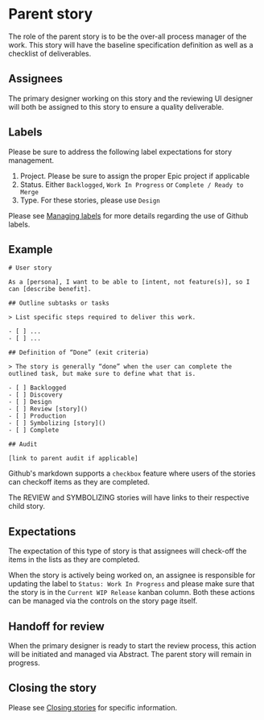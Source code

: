 # Parent story

The role of the parent story is to be the over-all process manager of the work. This story will have the baseline specification definition as well as a checklist of deliverables. 

## Assignees 

The primary designer working on this story and the reviewing UI designer will both be assigned to this story to ensure a quality deliverable. 

## Labels 

Please be sure to address the following label expectations for story management. 

1. Project. Please be sure to assign the proper Epic project if applicable
1. Status. Either `Backlogged`, `Work In Progress` or `Complete / Ready to Merge`
1. Type. For these stories, please use `Design`

Please see [Managing labels](https://auro.alaskaair.com/getting-started/handoff/labels) for more details regarding the use of Github labels. 

## Example

```
# User story

As a [persona], I want to be able to [intent, not feature(s)], so I can [describe benefit].

## Outline subtasks or tasks

> List specific steps required to deliver this work.

- [ ] ... 
- [ ] ...

## Definition of “Done” (exit criteria)

> The story is generally “done” when the user can complete the outlined task, but make sure to define what that is.

- [ ] Backlogged
- [ ] Discovery
- [ ] Design
- [ ] Review [story]()
- [ ] Production
- [ ] Symbolizing [story]()
- [ ] Complete 

## Audit

[link to parent audit if applicable]
```

Github's markdown supports a `checkbox` feature where users of the stories can checkoff items as they are completed. 

The REVIEW and SYMBOLIZING stories will have links to their respective child story. 

## Expectations

The expectation of this type of story is that assignees will check-off the items in the lists as they are completed. 

When the story is actively being worked on, an assignee is responsible for updating the label to `Status: Work In Progress` and please make sure that the story is in the `Current WIP Release` kanban column. Both these actions can be managed via the controls on the story page itself. 

## Handoff for review

When the primary designer is ready to start the review process, this action will be initiated and managed via Abstract. The parent story will remain in progress. 

## Closing the story

Please see [Closing stories](https://auro.alaskaair.com/getting-started/handoff/close) for specific information.
